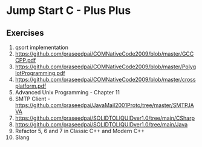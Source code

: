 # Jump Start C - Plus Plus

## Exercises
1. qsort implementation
2. https://github.com/praseedpai/COMNativeCode2009/blob/master/GCCCPP.pdf
3. https://github.com/praseedpai/COMNativeCode2009/blob/master/PolyglotProgramming.pdf
4. https://github.com/praseedpai/COMNativeCode2009/blob/master/crossplatform.pdf
5. Advanced Unix Programming - Chapter 11
6. SMTP Client - https://github.com/praseedpai/JavaMail2001Proto/tree/master/SMTPJAVA
7. https://github.com/praseedpai/SOLIDTOLIQUIDver1.0/tree/main/CSharp
8. https://github.com/praseedpai/SOLIDTOLIQUIDver1.0/tree/main/Java
9. Refactor 5, 6 and 7 in Classic C++ and Modern C++ 
10. Slang
